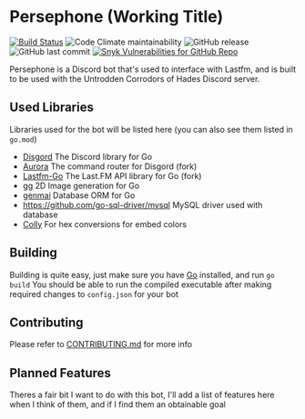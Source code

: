 # Persephone (Working Title)

[![Build Status](https://img.shields.io/travis/pazuzu156/persephone?style=flat-square)](https://travis-ci.org/pazuzu156/Persephone)
![Code Climate maintainability](https://img.shields.io/codeclimate/maintainability-percentage/pazuzu156/Persephone?label=maintainability&style=flat-square)
![GitHub release](https://img.shields.io/github/release/pazuzu156/persephone?style=flat-square)
![GitHub last commit](https://img.shields.io/github/last-commit/pazuzu156/persephone?style=flat-square)
[![Snyk Vulnerabilities for GitHub Repo](https://api.kalebklein.com/persephone/vulns/)](https://app.snyk.io/org/pazuzu156/project/cf386f24-aa5b-4f69-b7ef-657e3f8d3c03)

Persephone is a Discord bot that's used to interface with Lastfm, and is built to be used with the Untrodden Corrodors of Hades Discord server.

## Used Libraries

Libraries used for the bot will be listed here (you can also see them listed in `go.mod`)

- [Disgord](https://github.com/andersfylling/disgord) The Discord library for Go
- [Aurora](https://github.com/pazuzu156/aurora) The command router for Disgord (fork)
- [Lastfm-Go](https://github.com/pazuzu156/lastfm-go) The Last.FM API library for Go (fork)
- [gg](https://github.com/fogleman/gg) 2D Image generation for Go
- [genmai](https://github.com/naoina/genmai) Database ORM for Go
- <https://github.com/go-sql-driver/mysql> MySQL driver used with database
- [Colly](https://github.com/gocolly/colly) For hex conversions for embed colors

## Building

Building is quite easy, just make sure you have [Go](https://golang.org/) installed, and run `go build` You should be able to run the compiled executable after making required changes to `config.json` for your bot

## Contributing

Please refer to [CONTRIBUTING.md](CONTRIBUTING.md) for more info

## Planned Features

Theres a fair bit I want to do with this bot, I'll add a list of features here when I think of them, and if I find them an obtainable goal
